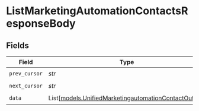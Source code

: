 # ListMarketingAutomationContactsResponseBody


## Fields

| Field                                                                                                        | Type                                                                                                         | Required                                                                                                     | Description                                                                                                  |
| ------------------------------------------------------------------------------------------------------------ | ------------------------------------------------------------------------------------------------------------ | ------------------------------------------------------------------------------------------------------------ | ------------------------------------------------------------------------------------------------------------ |
| `prev_cursor`                                                                                                | *str*                                                                                                        | :heavy_check_mark:                                                                                           | N/A                                                                                                          |
| `next_cursor`                                                                                                | *str*                                                                                                        | :heavy_check_mark:                                                                                           | N/A                                                                                                          |
| `data`                                                                                                       | List[[models.UnifiedMarketingautomationContactOutput](../models/unifiedmarketingautomationcontactoutput.md)] | :heavy_check_mark:                                                                                           | N/A                                                                                                          |